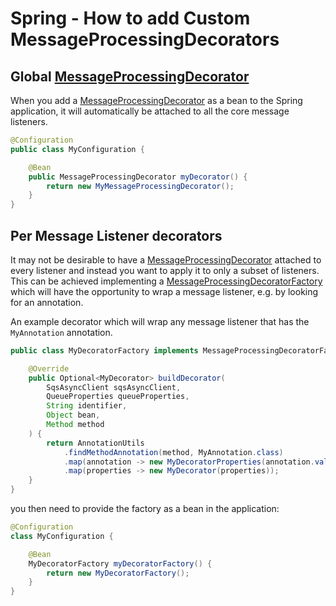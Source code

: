 # Spring - How to add Custom MessageProcessingDecorators

## Global [MessageProcessingDecorator](../../../api/src/main/java/com/jashmore/sqs/decorator/MessageProcessingDecorator.java)

When you add a [MessageProcessingDecorator](../../../api/src/main/java/com/jashmore/sqs/decorator/MessageProcessingDecorator.java) as a bean to the
Spring application, it will automatically be attached to all the core message listeners.

```java
@Configuration
public class MyConfiguration {

    @Bean
    public MessageProcessingDecorator myDecorator() {
        return new MyMessageProcessingDecorator();
    }
}

```

## Per Message Listener decorators

It may not be desirable to have a [MessageProcessingDecorator](../../../api/src/main/java/com/jashmore/sqs/decorator/MessageProcessingDecorator.java) attached
to every listener and instead you want to apply it to only a subset of listeners. This can be achieved implementing a
[MessageProcessingDecoratorFactory](../../../spring/spring-api/src/main/java/com/jashmore/sqs/spring/decorator/MessageProcessingDecoratorFactory.java) which
will have the opportunity to wrap a message listener, e.g. by looking for an annotation.

An example decorator which will wrap any message listener that has the `MyAnnotation` annotation.

```java
public class MyDecoratorFactory implements MessageProcessingDecoratorFactory<MyDecorator> {

    @Override
    public Optional<MyDecorator> buildDecorator(
        SqsAsyncClient sqsAsyncClient,
        QueueProperties queueProperties,
        String identifier,
        Object bean,
        Method method
    ) {
        return AnnotationUtils
            .findMethodAnnotation(method, MyAnnotation.class)
            .map(annotation -> new MyDecoratorProperties(annotation.value()))
            .map(properties -> new MyDecorator(properties));
    }
}

```

you then need to provide the factory as a bean in the application:

```java
@Configuration
class MyConfiguration {

    @Bean
    MyDecoratorFactory myDecoratorFactory() {
        return new MyDecoratorFactory();
    }
}

```
